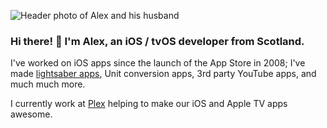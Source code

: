 ![Header photo of Alex and his husband](https://github.com/alexp2ad/alexp2ad/raw/master/Assets/header.jpg "Header photo of Alex and his husband")

### Hi there! 👋 I'm Alex, an iOS / tvOS developer from Scotland.

I've worked on iOS apps since the launch of the App Store in 2008; I've made [lightsaber apps](https://medium.com/@alexstevensonprice/love-lightsabers-and-10-years-of-the-app-store-8537f8eb09d5), Unit conversion apps, 3rd party YouTube apps, and much much more.

I currently work at [Plex](http://plex.tv) helping to make our iOS and Apple TV apps awesome.
